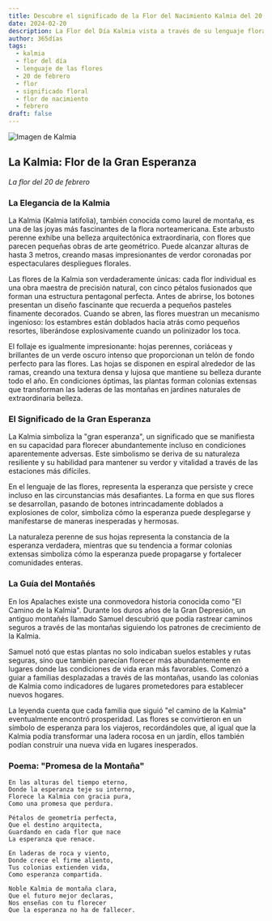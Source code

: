 ```yaml
---
title: Descubre el significado de la Flor del Nacimiento Kalmia del 20 de febrero
date: 2024-02-20
description: La Flor del Día Kalmia vista a través de su lenguaje floral e historias
author: 365días
tags:
  - kalmia
  - flor del día
  - lenguaje de las flores
  - 20 de febrero
  - flor
  - significado floral
  - flor de nacimiento
  - febrero
draft: false
---
```


![Imagen de Kalmia](https://cdn.pixabay.com/photo/2015/05/17/12/01/kalmia-770766_1280.jpg#center#center)


## La Kalmia: Flor de la Gran Esperanza
*La flor del 20 de febrero*

### La Elegancia de la Kalmia

La Kalmia (Kalmia latifolia), también conocida como laurel de montaña, es una de las joyas más fascinantes de la flora norteamericana. Este arbusto perenne exhibe una belleza arquitectónica extraordinaria, con flores que parecen pequeñas obras de arte geométrico. Puede alcanzar alturas de hasta 3 metros, creando masas impresionantes de verdor coronadas por espectaculares despliegues florales.

Las flores de la Kalmia son verdaderamente únicas: cada flor individual es una obra maestra de precisión natural, con cinco pétalos fusionados que forman una estructura pentagonal perfecta. Antes de abrirse, los botones presentan un diseño fascinante que recuerda a pequeños pasteles finamente decorados. Cuando se abren, las flores muestran un mecanismo ingenioso: los estambres están doblados hacia atrás como pequeños resortes, liberándose explosivamente cuando un polinizador los toca.

El follaje es igualmente impresionante: hojas perennes, coriáceas y brillantes de un verde oscuro intenso que proporcionan un telón de fondo perfecto para las flores. Las hojas se disponen en espiral alrededor de las ramas, creando una textura densa y lujosa que mantiene su belleza durante todo el año. En condiciones óptimas, las plantas forman colonias extensas que transforman las laderas de las montañas en jardines naturales de extraordinaria belleza.

### El Significado de la Gran Esperanza

La Kalmia simboliza la "gran esperanza", un significado que se manifiesta en su capacidad para florecer abundantemente incluso en condiciones aparentemente adversas. Este simbolismo se deriva de su naturaleza resiliente y su habilidad para mantener su verdor y vitalidad a través de las estaciones más difíciles.

En el lenguaje de las flores, representa la esperanza que persiste y crece incluso en las circunstancias más desafiantes. La forma en que sus flores se desarrollan, pasando de botones intrincadamente doblados a explosiones de color, simboliza cómo la esperanza puede desplegarse y manifestarse de maneras inesperadas y hermosas.

La naturaleza perenne de sus hojas representa la constancia de la esperanza verdadera, mientras que su tendencia a formar colonias extensas simboliza cómo la esperanza puede propagarse y fortalecer comunidades enteras.

### La Guía del Montañés

En los Apalaches existe una conmovedora historia conocida como "El Camino de la Kalmia". Durante los duros años de la Gran Depresión, un antiguo montañés llamado Samuel descubrió que podía rastrear caminos seguros a través de las montañas siguiendo los patrones de crecimiento de la Kalmia.

Samuel notó que estas plantas no solo indicaban suelos estables y rutas seguras, sino que también parecían florecer más abundantemente en lugares donde las condiciones de vida eran más favorables. Comenzó a guiar a familias desplazadas a través de las montañas, usando las colonias de Kalmia como indicadores de lugares prometedores para establecer nuevos hogares.

La leyenda cuenta que cada familia que siguió "el camino de la Kalmia" eventualmente encontró prosperidad. Las flores se convirtieron en un símbolo de esperanza para los viajeros, recordándoles que, al igual que la Kalmia podía transformar una ladera rocosa en un jardín, ellos también podían construir una nueva vida en lugares inesperados.

### Poema: "Promesa de la Montaña"

```
En las alturas del tiempo eterno,
Donde la esperanza teje su interno,
Florece la Kalmia con gracia pura,
Como una promesa que perdura.

Pétalos de geometría perfecta,
Que el destino arquitecta,
Guardando en cada flor que nace
La esperanza que renace.

En laderas de roca y viento,
Donde crece el firme aliento,
Tus colonias extienden vida,
Como esperanza compartida.

Noble Kalmia de montaña clara,
Que el futuro mejor declaras,
Nos enseñas con tu florecer
Que la esperanza no ha de fallecer.
```
